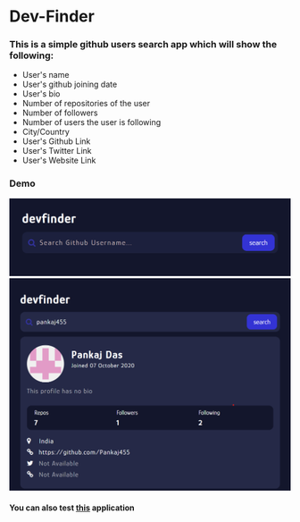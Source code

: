 # Dev-Finder

### This is a simple github users search app which will show the following:
* User's name
* User's github joining date
* User's bio
* Number of repositories of the user
* Number of followers
* Number of users the user is following
* City/Country
* User's Github Link
* User's Twitter Link
* User's Website Link

### Demo

![search-box](https://github.com/Pankaj455/dev-finder/blob/main/screenshots/search-box.png)
![search-result](https://github.com/Pankaj455/dev-finder/blob/main/screenshots/search-result.png)

#### You can also test [this](https://devgfinder.netlify.app/) application
